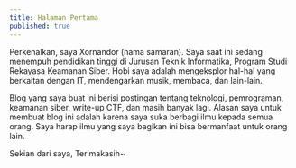 ```yaml
---
title: Halaman Pertama
published: true
---
```

Perkenalkan, saya Xornandor (nama samaran). Saya saat ini sedang menempuh pendidikan tinggi di Jurusan Teknik Informatika, Program Studi Rekayasa Keamanan Siber. Hobi saya adalah mengeksplor hal-hal yang berkaitan dengan IT, mendengarkan musik, membaca, dan lain-lain.

Blog yang saya buat ini berisi postingan tentang teknologi, pemrograman, keamanan siber, write-up CTF, dan masih banyak lagi. Alasan saya untuk membuat blog ini adalah karena saya suka berbagi ilmu kepada semua orang. Saya harap ilmu yang saya bagikan ini bisa bermanfaat untuk orang lain.

Sekian dari saya, Terimakasih~
